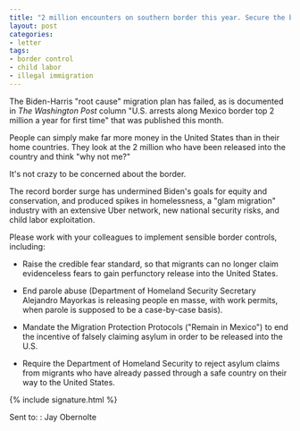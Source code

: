 ```yaml
---
title: "2 million encounters on southern border this year. Secure the border."
layout: post
categories:
- letter
tags:
- border control
- child labor
- illegal immigration
---
```


The Biden-Harris "root cause" migration plan has failed, as is documented in *The Washington Post* column "U.S. arrests along Mexico border top 2 million a year for first time" that was published this month.

People can simply make far more money in the United States than in their home countries. They look at the 2 million who have been released into the country and think "why not me?"

It's not crazy to be concerned about the border.

The record border surge has undermined Biden's goals for equity and conservation, and produced spikes in homelessness, a "glam migration" industry with an extensive Uber network, new national security risks, and child labor exploitation.

Please work with your colleagues to implement sensible border controls, including:

- Raise the credible fear standard, so that migrants can no longer claim evidenceless fears to gain perfunctory release into the United States.

- End parole abuse (Department of Homeland Security Secretary Alejandro Mayorkas is releasing people en masse, with work permits, when parole is supposed to be a case-by-case basis).

- Mandate the Migration Protection Protocols ("Remain in Mexico") to end the incentive of falsely claiming asylum in order to be released into the U.S.

- Require the Department of Homeland Security to reject asylum claims from migrants who have already passed through a safe country on their way to the United States.

{% include signature.html %}

Sent to:
: Jay Obernolte
